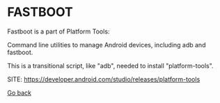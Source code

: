 # FASTBOOT

 Fastboot is a part of Platform Tools:
 
 Command line utilities to manage Android devices, including adb and fastboot.
 
 This is a transitional script, like "adb", needed to install "platform-tools".
 
 SITE: https://developer.android.com/studio/releases/platform-tools

 [Go back](https://portable-linux-apps.github.io/apps.html)
